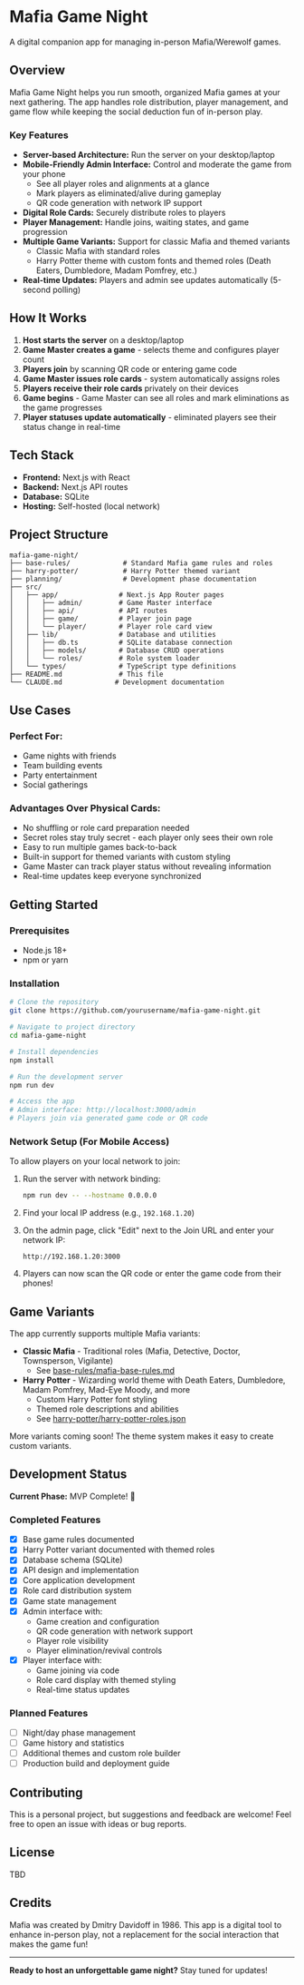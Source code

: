 # Mafia Game Night

A digital companion app for managing in-person Mafia/Werewolf games.

## Overview

Mafia Game Night helps you run smooth, organized Mafia games at your next gathering. The app handles role distribution, player management, and game flow while keeping the social deduction fun of in-person play.

### Key Features

- **Server-based Architecture:** Run the server on your desktop/laptop
- **Mobile-Friendly Admin Interface:** Control and moderate the game from your phone
  - See all player roles and alignments at a glance
  - Mark players as eliminated/alive during gameplay
  - QR code generation with network IP support
- **Digital Role Cards:** Securely distribute roles to players
- **Player Management:** Handle joins, waiting states, and game progression
- **Multiple Game Variants:** Support for classic Mafia and themed variants
  - Classic Mafia with standard roles
  - Harry Potter theme with custom fonts and themed roles (Death Eaters, Dumbledore, Madam Pomfrey, etc.)
- **Real-time Updates:** Players and admin see updates automatically (5-second polling)

## How It Works

1. **Host starts the server** on a desktop/laptop
2. **Game Master creates a game** - selects theme and configures player count
3. **Players join** by scanning QR code or entering game code
4. **Game Master issues role cards** - system automatically assigns roles
5. **Players receive their role cards** privately on their devices
6. **Game begins** - Game Master can see all roles and mark eliminations as the game progresses
7. **Player statuses update automatically** - eliminated players see their status change in real-time

## Tech Stack

- **Frontend:** Next.js with React
- **Backend:** Next.js API routes
- **Database:** SQLite
- **Hosting:** Self-hosted (local network)

## Project Structure

```
mafia-game-night/
├── base-rules/             # Standard Mafia game rules and roles
├── harry-potter/           # Harry Potter themed variant
├── planning/               # Development phase documentation
├── src/
│   ├── app/               # Next.js App Router pages
│   │   ├── admin/         # Game Master interface
│   │   ├── api/           # API routes
│   │   ├── game/          # Player join page
│   │   └── player/        # Player role card view
│   ├── lib/               # Database and utilities
│   │   ├── db.ts          # SQLite database connection
│   │   ├── models/        # Database CRUD operations
│   │   └── roles/         # Role system loader
│   └── types/             # TypeScript type definitions
├── README.md              # This file
└── CLAUDE.md             # Development documentation
```

## Use Cases

### Perfect For:
- Game nights with friends
- Team building events
- Party entertainment
- Social gatherings

### Advantages Over Physical Cards:
- No shuffling or role card preparation needed
- Secret roles stay truly secret - each player only sees their own role
- Easy to run multiple games back-to-back
- Built-in support for themed variants with custom styling
- Game Master can track player status without revealing information
- Real-time updates keep everyone synchronized

## Getting Started

### Prerequisites
- Node.js 18+
- npm or yarn

### Installation
```bash
# Clone the repository
git clone https://github.com/yourusername/mafia-game-night.git

# Navigate to project directory
cd mafia-game-night

# Install dependencies
npm install

# Run the development server
npm run dev

# Access the app
# Admin interface: http://localhost:3000/admin
# Players join via generated game code or QR code
```

### Network Setup (For Mobile Access)

To allow players on your local network to join:

1. Run the server with network binding:
   ```bash
   npm run dev -- --hostname 0.0.0.0
   ```

2. Find your local IP address (e.g., `192.168.1.20`)

3. On the admin page, click "Edit" next to the Join URL and enter your network IP:
   ```
   http://192.168.1.20:3000
   ```

4. Players can now scan the QR code or enter the game code from their phones!

## Game Variants

The app currently supports multiple Mafia variants:

- **Classic Mafia** - Traditional roles (Mafia, Detective, Doctor, Townsperson, Vigilante)
  - See [base-rules/mafia-base-rules.md](base-rules/mafia-base-rules.md)
- **Harry Potter** - Wizarding world theme with Death Eaters, Dumbledore, Madam Pomfrey, Mad-Eye Moody, and more
  - Custom Harry Potter font styling
  - Themed role descriptions and abilities
  - See [harry-potter/harry-potter-roles.json](harry-potter/harry-potter-roles.json)

More variants coming soon! The theme system makes it easy to create custom variants.

## Development Status

**Current Phase:** MVP Complete! 🎉

### Completed Features
- [x] Base game rules documented
- [x] Harry Potter variant documented with themed roles
- [x] Database schema (SQLite)
- [x] API design and implementation
- [x] Core application development
- [x] Role card distribution system
- [x] Game state management
- [x] Admin interface with:
  - Game creation and configuration
  - QR code generation with network support
  - Player role visibility
  - Player elimination/revival controls
- [x] Player interface with:
  - Game joining via code
  - Role card display with themed styling
  - Real-time status updates

### Planned Features
- [ ] Night/day phase management
- [ ] Game history and statistics
- [ ] Additional themes and custom role builder
- [ ] Production build and deployment guide

## Contributing

This is a personal project, but suggestions and feedback are welcome! Feel free to open an issue with ideas or bug reports.

## License

TBD

## Credits

Mafia was created by Dmitry Davidoff in 1986. This app is a digital tool to enhance in-person play, not a replacement for the social interaction that makes the game fun!

---

**Ready to host an unforgettable game night?** Stay tuned for updates!

